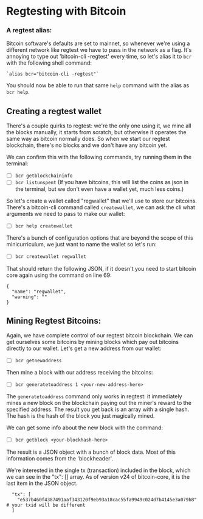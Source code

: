 # Regtesting with Bitcoin

### A regtest alias:
Bitcoin software's defaults are set to mainnet, so whenever we're using a different network like regtest we have to pass in the network as a flag. It's annoying to type out 'bitcoin-cli -regtest' every time, so let's alias it to `bcr` with the following shell command:

    `alias bcr="bitcoin-cli -regtest"`

You should now be able to run that same `help` command with the alias as `bcr help`.

## Creating a regtest wallet
There's a couple quirks to regtest: we're the only one using it, we mine all the blocks manually, it starts from scratch, but otherwise it operates the same way as bitcoin normally does. So when we start our regtest blockchain, there's no blocks and we don't have any bitcoin yet.

We can confirm this with the following commands, try running them in the terminal:
- [ ] `bcr getblockchaininfo`
- [ ] `bcr listunspent` (If you have bitcoins, this will list the coins as json in the terminal, but we don't even have a wallet yet, much less coins.)

So let's create a wallet called "regwallet" that we'll use to store our bitcoins. There's a bitcoin-cli command called `createwallet`, we can ask the cli what arguments we need to pass to make our wallet:
- [ ] `bcr help createwallet`

There's a bunch of configuration options that are beyond the scope of this minicurriculum, we just want to name the wallet so let's run:
- [ ] `bcr createwallet regwallet`

That should return the following JSON, if it doesn't you need to start bitcoin core again using the command on line 69:

    {
      "name": "regwallet",
      "warning": ""
    }

## Mining Regtest Bitcoins:
Again, we have complete control of our regtest bitcoin blockchain. We can get ourselves some bitcoins by mining blocks which pay out bitcoins directly to our wallet. Let's get a new address from our wallet:

- [ ] `bcr getnewaddress`

Then mine a block with our address receiving the bitcoins:

- [ ] `bcr generatetoaddress 1 <your-new-address-here>`

The `generatetoaddress` command only works in regtest: it immediately mines a new block on the blockchain paying out the miner's reward to the specified address. The result you get back is an array with a single hash. The hash is the hash of the block you just magically mined. 
 
 We can get some info about the new block with the command:

- [ ] `bcr getblock <your-blockhash-here>`

The result is a JSON object with a bunch of block data. Most of this information comes from the 'blockheader'. 

We're interested in the single tx (transaction) included in the block, which we can see in the "tx": [] array. As of version v24 of bitcoin-core, it is the last item in the JSON object.

```
  "tx": [
    "e537b460f4387491aaf343120f9eb93a18cac55fa9949c024d7b4145e3a079b8" # your txid will be different
  ]
```